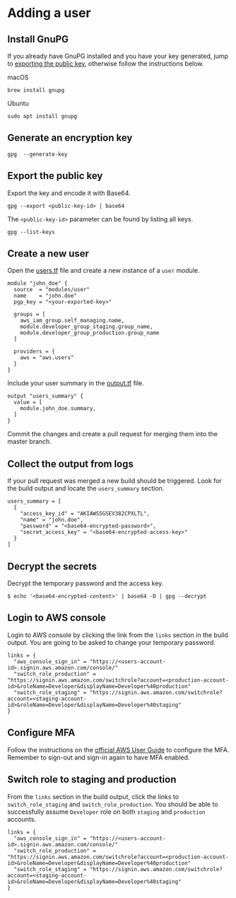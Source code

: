 # Adding a user

## Install GnuPG

If you already have GnuPG installed and you have your key generated, jump to [exporting the public key](#export-the-public-key), otherwise follow the instructions below.

macOS
```
brew install gnupg
```

Ubuntu
```
sudo apt install gnupg
```

## Generate an encryption key

```
gpg  --generate-key
```

## Export the public key

Export the key and encode it with Base64.
```
gpg --export <public-key-id> | base64
```

The `<public-key-id>` parameter can be found by listing all keys.
```
gpg --list-keys
```

## Create a new user

Open the [users.tf](users.tf) file and create a new instance of a `user` module.
```hcl
module "john_doe" {
  source  = "modules/user"
  name    = "john.doe"
  pgp_key = "<your-exported-key>"

  groups = [
    aws_iam_group.self_managing.name,
    module.developer_group_staging.group_name,
    module.developer_group_production.group_name
  ]

  providers = {
    aws = "aws.users"
  }
}
``` 

Include your user summary in the [output.tf](output.tf) file.
```hcl
output "users_summary" {
  value = [
    module.john_doe.summary,
  ]
}
```

Commit the changes and create a pull request for merging them into the master branch.

## Collect the output from logs

If your pull request was merged a new build should be triggered. Look for the build output and locate the 
`users_summary` section.
```hcl
users_summary = [
  {
    "access_key_id" = "AKIAWS5GSEV382CPXLTL",
    "name" = "john.doe",
    "password" = "<base64-encrypted-password>",
    "secret_access_key" = "<base64-encrypted-access-key>"
  }
]
```
    
## Decrypt the secrets

Decrypt the temporary password and the access key.
```
$ echo '<base64-encrypted-content>' | base64 -D | gpg --decrypt
```

## Login to AWS console

Login to AWS console by clicking the link from the `links` section in the build output. You are going to be asked to change your temporary password.
```
links = {
  "aws_console_sign_in" = "https://<users-account-id>.signin.aws.amazon.com/console/"
  "switch_role_production" = "https://signin.aws.amazon.com/switchrole?account=<production-account-id>&roleName=Developer&displayName=Developer%40production"
  "switch_role_staging" = "https://signin.aws.amazon.com/switchrole?account=<staging-account-id>&roleName=Developer&displayName=Developer%40staging"
}
```

## Configure MFA

Follow the instructions on the [official AWS User Guide](https://docs.aws.amazon.com/IAM/latest/UserGuide/tutorial_users-self-manage-mfa-and-creds.html#tutorial_mfa_step3) to configure the MFA. Remember to sign-out and sign-in again to have MFA enabled.

## Switch role to staging and production

From the `links` section in the build output, click the links to `switch_role_staging` and `switch_role_production`. You should be able to successfully assume `Developer` role on both `staging` and `production` accounts.
```
links = {
  "aws_console_sign_in" = "https://<users-account-id>.signin.aws.amazon.com/console/"
  "switch_role_production" = "https://signin.aws.amazon.com/switchrole?account=<production-account-id>&roleName=Developer&displayName=Developer%40production"
  "switch_role_staging" = "https://signin.aws.amazon.com/switchrole?account=<staging-account-id>&roleName=Developer&displayName=Developer%40staging"
}
```

